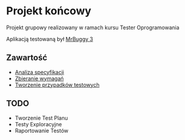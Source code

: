 # Projekt końcowy

Projekt grupowy realizowany w ramach kursu Tester Oprogramowania

Aplikacją testowaną był [MrBuggy 3](http://mrbuggy.pl/mrbuggy3/)

## Zawartość
- [Analiza specyfikacji](./MrBuggy/01%20Analiza%20specyfikacji/Projekt%20koncowy%20ZDTESTpol97%20-%20Analiza%20specyfikacji.csv)
- [Zbieranie wymagań](./MrBuggy/02%20Zbieranie%20wymagań/Projekt%20koncowy%20ZDTESTpol97%20-%20Wymagania.csv)
- [Tworzenie przypadków testowych](./MrBuggy/03%20Tworzenie%20przypadków%20testowych/Projekt%20koncowy%20ZDTESTpol97%20-%20Przypadki%20testowe%20(1).csv)

## TODO
- Tworzenie Test Planu
- Testy Exploracyjne
- Raportowanie Testów
